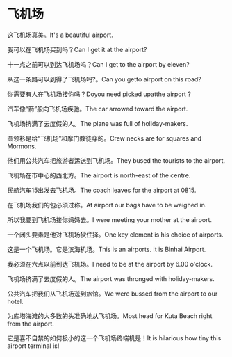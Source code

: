 # 飞机场

<p><span class="chinese">这飞机场真美。</span><span class="english">It's a beautiful airport.</span></p>

<p><span class="chinese">我可以在飞机场买到吗？</span><span class="english">Can I get it at the airport?</span></p>

<p><span class="chinese">十一点之前可以到达飞机场吗？</span><span class="english">Can I get to the airport by eleven?</span></p>

<p><span class="chinese">从这一条路可以到得了飞机场吗?。</span><span class="english">Can you getto airport on this road?</span></p>

<p><span class="chinese">你需要有人在飞机场接你吗？</span><span class="english">Doyou need picked upatthe airport ?</span></p>

<p><span class="chinese">汽车像“箭”般向飞机场疾驰。</span><span class="english">The car arrowed toward the airport.</span></p>

<p><span class="chinese">飞机场挤满了去度假的人。</span><span class="english">The plane was full of holiday-makers.</span></p>

<p><span class="chinese">圆领衫是给“飞机场”和摩门教徒穿的。</span><span class="english">Crew necks are for squares and Mormons.</span></p>

<p><span class="chinese">他们用公共汽车把旅游者运送到飞机场。</span><span class="english">They bused the tourists to the airport.</span></p>

<p><span class="chinese">飞机场在市中心的西北方。</span><span class="english">The airport is north-east of the centre.</span></p>

<p><span class="chinese">民航汽车15出发去飞机场。</span><span class="english">The coach leaves for the airport at 0815.</span></p>

<p><span class="chinese">在飞机场我们的包必须过称。</span><span class="english">At airport our bags have to be weighed in.</span></p>

<p><span class="chinese">所以我要到飞机场接你妈妈去。</span><span class="english">I were meeting your mother at the airport.</span></p>

<p><span class="chinese">一个闭头要素是他对飞机场狄住择。</span><span class="english">One key element is his choice of airports.</span></p>

<p><span class="chinese">这是一个飞机场。它是滨海机场。</span><span class="english">This is an airports. It is Binhai Airport.</span></p>

<p><span class="chinese">我必须在六点以前到达飞机场。</span><span class="english">I need to be at the airport by 6.00 o'clock.</span></p>

<p><span class="chinese">飞机场挤满了去度假的人。</span><span class="english">The airport was thronged with holiday-makers.</span></p>

<p><span class="chinese">公共汽车把我们从飞机场送到旅馆。</span><span class="english">We were bussed from the airport to our hotel.</span></p>

<p><span class="chinese">为库塔海滩的大多数的头准确地从飞机场。</span><span class="english">Most head for Kuta Beach right from the airport.</span></p>

<p><span class="chinese">它是喜不自禁的如何极小的这一个飞机场终端机是！</span><span class="english">It is hilarious how tiny this airport terminal is!</span></p>


